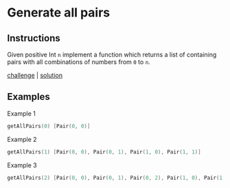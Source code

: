 # Generate all pairs

## Instructions

Given positive Int `n` implement a function which returns a list of containing pairs with all combinations of numbers
from `0` to `n`.

[challenge](challenge.kt) | [solution](solution.kt)

## Examples

Example 1

```kotlin
getAllPairs(0) [Pair(0, 0)]
```

Example 2

```kotlin
getAllPairs(1) [Pair(0, 0), Pair(0, 1), Pair(1, 0), Pair(1, 1)]
```

Example 3

```kotlin
getAllPairs(2) [Pair(0, 0), Pair(0, 1), Pair(0, 2), Pair(1, 0), Pair(1, 1), Pair(1, 2), Pair(2, 0), Pair(2, 1), Pair(2, 2)]
```
